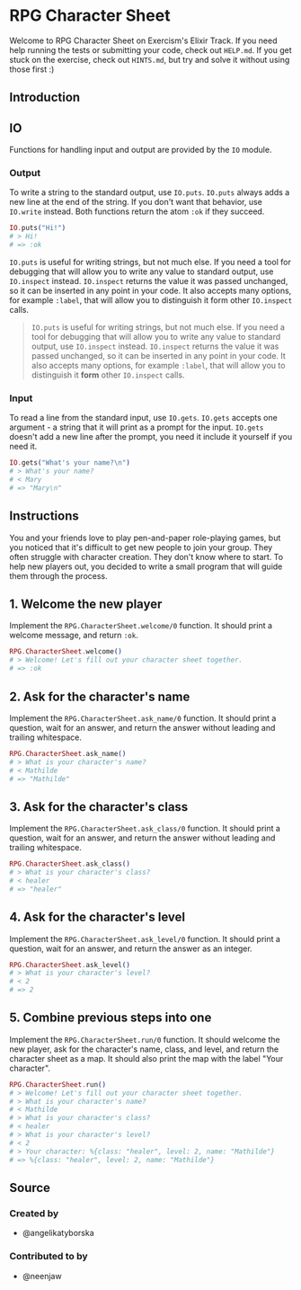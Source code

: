 # RPG Character Sheet

Welcome to RPG Character Sheet on Exercism's Elixir Track.
If you need help running the tests or submitting your code, check out `HELP.md`.
If you get stuck on the exercise, check out `HINTS.md`, but try and solve it without using those first :)

## Introduction

## IO

Functions for handling input and output are provided by the `IO` module.

### Output

To write a string to the standard output, use `IO.puts`. `IO.puts` always adds a new line at the end of the string. If you don't want that behavior, use `IO.write` instead. Both functions return the atom `:ok` if they succeed.

```elixir
IO.puts("Hi!")
# > Hi!
# => :ok
```

`IO.puts` is useful for writing strings, but not much else. If you need a tool for debugging that will allow you to write any value to standard output, use `IO.inspect` instead. `IO.inspect` returns the value it was passed unchanged, so it can be inserted in any point in your code. It also accepts many options, for example `:label`, that will allow you to distinguish it form other `IO.inspect` calls.

> `IO.puts` is useful for writing strings, but not much else. If you need a tool for debugging that will allow you to write any value to standard output, use `IO.inspect` instead. `IO.inspect` returns the value it was passed unchanged, so it can be inserted in any point in your code. It also accepts many options, for example `:label`, that will allow you to distinguish it **form** other `IO.inspect` calls.

### Input

To read a line from the standard input, use `IO.gets`. `IO.gets` accepts one argument - a string that it will print as a prompt for the input. `IO.gets` doesn't add a new line after the prompt, you need it include it yourself if you need it.

```elixir
IO.gets("What's your name?\n")
# > What's your name?
# < Mary
# => "Mary\n"
```

## Instructions

You and your friends love to play pen-and-paper role-playing games, but you noticed that it's difficult to get new people to join your group. They often struggle with character creation. They don't know where to start. To help new players out, you decided to write a small program that will guide them through the process.

## 1. Welcome the new player

Implement the `RPG.CharacterSheet.welcome/0` function. It should print a welcome message, and return `:ok`.

```elixir
RPG.CharacterSheet.welcome()
# > Welcome! Let's fill out your character sheet together.
# => :ok
```

## 2. Ask for the character's name

Implement the `RPG.CharacterSheet.ask_name/0` function. It should print a question, wait for an answer, and return the answer without leading and trailing whitespace.

```elixir
RPG.CharacterSheet.ask_name()
# > What is your character's name?
# < Mathilde
# => "Mathilde"
```

## 3. Ask for the character's class

Implement the `RPG.CharacterSheet.ask_class/0` function. It should print a question, wait for an answer, and return the answer without leading and trailing whitespace.

```elixir
RPG.CharacterSheet.ask_class()
# > What is your character's class?
# < healer
# => "healer"
```

## 4. Ask for the character's level

Implement the `RPG.CharacterSheet.ask_level/0` function. It should print a question, wait for an answer, and return the answer as an integer.

```elixir
RPG.CharacterSheet.ask_level()
# > What is your character's level?
# < 2
# => 2
```

## 5. Combine previous steps into one

Implement the `RPG.CharacterSheet.run/0` function. It should welcome the new player, ask for the character's name, class, and level, and return the character sheet as a map. It should also print the map with the label "Your character".

```elixir
RPG.CharacterSheet.run()
# > Welcome! Let's fill out your character sheet together.
# > What is your character's name?
# < Mathilde
# > What is your character's class?
# < healer
# > What is your character's level?
# < 2
# > Your character: %{class: "healer", level: 2, name: "Mathilde"}
# => %{class: "healer", level: 2, name: "Mathilde"}
```

## Source

### Created by

- @angelikatyborska

### Contributed to by

- @neenjaw